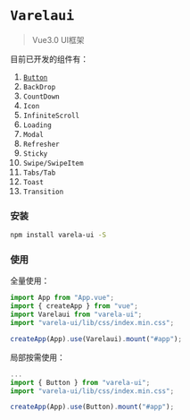 # `Varelaui`

> Vue3.0 UI框架

目前已开发的组件有：
1. [`Button`](src/button/README.md)
2. `BackDrop`
3. `CountDown`
4. `Icon`
5. `InfiniteScroll`
6. `Loading`
7. `Modal`
8. `Refresher`
9. `Sticky`
10. `Swipe/SwipeItem`
11. `Tabs/Tab`
12. `Toast`
13. `Transition`

### 安装

```bash
npm install varela-ui -S
```

### 使用
全量使用：
```ts
import App from "App.vue";
import { createApp } from "vue";
import Varelaui from "varela-ui";
import "varela-ui/lib/css/index.min.css";

createApp(App).use(Varelaui).mount("#app");
```
局部按需使用：
```ts
...
import { Button } from "varela-ui";
import "varela-ui/lib/css/index.min.css";

createApp(App).use(Button).mount("#app");
```